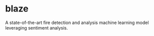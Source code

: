 # blaze
A state-of-the-art fire detection and analysis machine learning model leveraging sentiment analysis.
